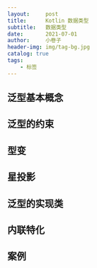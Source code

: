 ```yaml
---
layout:     post  
title:      Kotlin 数据类型
subtitle:   数据类型
date:       2021-07-01 
author:     小卷子
header-img: img/tag-bg.jpg
catalog: true
tags:
    - 标签
---
```


## 泛型基本概念



## 泛型的约束



## 型变



## 星投影



## 泛型的实现类





## 内联特化





## 案例





